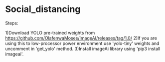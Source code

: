 # Social_distancing
Steps:

1)Download YOLO pre-trained weights from https://github.com/OlafenwaMoses/ImageAI/releases/tag/1.0/
2)If you are using this to low-processor power environment use 'yolo-tiny' weights and uncomment in 'get_yolo' method.
3)Install imageAi library using 'pip3 install imageai'.
